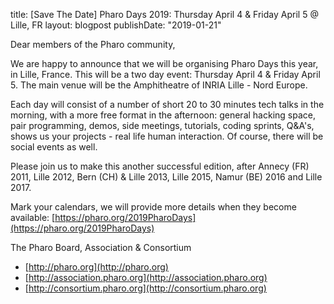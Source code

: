 title: [Save The Date] Pharo Days 2019: Thursday April 4 & Friday April 5 @ Lille, FR
layout: blogpost
publishDate: "2019-01-21"

Dear members of the Pharo community,


We are happy to announce that we will be organising Pharo Days this year, in Lille, France. This will be a two day event: Thursday April 4 & Friday April 5. The main venue will be the Amphitheatre of INRIA Lille - Nord Europe.

Each day will consist of a number of short 20 to 30 minutes tech talks in the morning, with a more free format in the afternoon: general hacking space, pair programming, demos, side meetings, tutorials, coding sprints, Q&A's, shows us your projects - real life human interaction. Of course, there will be social events as well.

Please join us to make this another successful edition, after Annecy \(FR\) 2011, Lille 2012, Bern \(CH\) & Lille 2013, Lille 2015, Namur \(BE\) 2016 and Lille 2017.

Mark your calendars, we will provide more details when they become available: [https://pharo.org/2019PharoDays](https://pharo.org/2019PharoDays)


The Pharo Board, Association & Consortium 

- [http://pharo.org](http://pharo.org)
- [http://association.pharo.org](http://association.pharo.org)
- [http://consortium.pharo.org](http://consortium.pharo.org)
